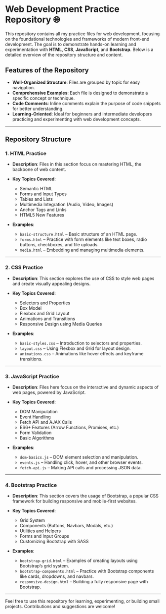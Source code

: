 # Web Development Practice Repository 🌐
This repository contains all my practice files for web development, focusing on the foundational technologies and frameworks of modern front-end development. The goal is to demonstrate hands-on learning and experimentation with **HTML**, **CSS**, **JavaScript**, and **Bootstrap**. Below is a detailed overview of the repository structure and content.  

## Features of the Repository  

- **Well-Organized Structure**: Files are grouped by topic for easy navigation.  
- **Comprehensive Examples**: Each file is designed to demonstrate a specific concept or technique.  
- **Code Comments**: Inline comments explain the purpose of code snippets for better understanding.  
- **Learning-Oriented**: Ideal for beginners and intermediate developers practicing and experimenting with web development concepts.  

---


## Repository Structure  

### 1. **HTML Practice**  
   - **Description**: Files in this section focus on mastering HTML, the backbone of web content.  
   - **Key Topics Covered**:  
     - Semantic HTML  
     - Forms and Input Types  
     - Tables and Lists  
     - Multimedia Integration (Audio, Video, Images)  
     - Anchor Tags and Links  
     - HTML5 New Features  

   - **Examples**:  
     - `basic-structure.html` – Basic structure of an HTML page.  
     - `forms.html` – Practice with form elements like text boxes, radio buttons, checkboxes, and file uploads.  
     - `media.html` – Embedding and managing multimedia elements.  

---

### 2. **CSS Practice**  
   - **Description**: This section explores the use of CSS to style web pages and create visually appealing designs.  
   - **Key Topics Covered**:  
     - Selectors and Properties  
     - Box Model  
     - Flexbox and Grid Layout  
     - Animations and Transitions  
     - Responsive Design using Media Queries  

   - **Examples**:  
     - `basic-styles.css` – Introduction to selectors and properties.  
     - `layout.css` – Using Flexbox and Grid for layout design.  
     - `animations.css` – Animations like hover effects and keyframe transitions.  

---

### 3. **JavaScript Practice**  
   - **Description**: Files here focus on the interactive and dynamic aspects of web pages, powered by JavaScript.  
   - **Key Topics Covered**:  
     - DOM Manipulation  
     - Event Handling  
     - Fetch API and AJAX Calls  
     - ES6+ Features (Arrow Functions, Promises, etc.)  
     - Form Validation  
     - Basic Algorithms  

   - **Examples**:  
     - `dom-basics.js` – DOM element selection and manipulation.  
     - `events.js` – Handling click, hover, and other browser events.  
     - `fetch-api.js` – Making API calls and processing JSON data.  

---

### 4. **Bootstrap Practice**  
   - **Description**: This section covers the usage of Bootstrap, a popular CSS framework for building responsive and mobile-first websites.  
   - **Key Topics Covered**:  
     - Grid System  
     - Components (Buttons, Navbars, Modals, etc.)  
     - Utilities and Helpers  
     - Forms and Input Groups  
     - Customizing Bootstrap with SASS  

   - **Examples**:  
     - `bootstrap-grid.html` – Examples of creating layouts using Bootstrap’s grid system.  
     - `bootstrap-components.html` – Practice with Bootstrap components like cards, dropdowns, and navbars.  
     - `responsive-design.html` – Building a fully responsive page with Bootstrap.  

---

Feel free to use this repository for learning, experimenting, or building small projects. Contributions and suggestions are welcome!  


